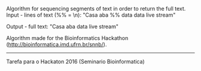 Algorithm for sequencing segments of text in order to return the full text.
Input - lines of text (%% = \n):
"Casa aba %% data
data live stream"

Output - full text:
"Casa aba
data live stream"

Algorithm made for the Bioinformatics Hackathon (http://bioinformatica.imd.ufrn.br/snnb/).

----------------------------------------

Tarefa para o Hackaton 2016 (Seminario Bioinformatica)